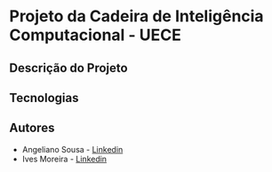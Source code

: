 # Projeto da Cadeira de Inteligência Computacional - UECE

## Descrição do Projeto

## Tecnologias

## Autores
* Angeliano Sousa - [Linkedin](https://www.linkedin.com/in/angeliano-sousa)
* Ives Moreira - [Linkedin](https://www.linkedin.com/in/ives-moreira-8871b318a)
